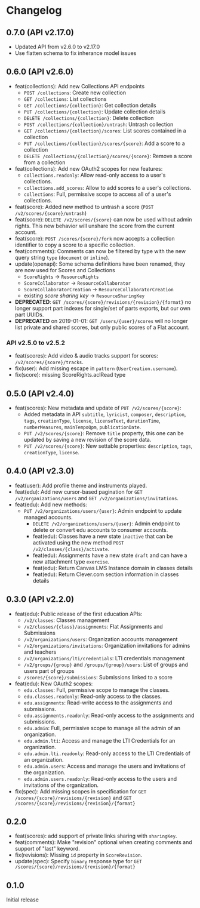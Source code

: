 # Changelog

## 0.7.0 (API v2.17.0)

* Updated API from v2.6.0 to v2.17.0
* Use flatten schema to fix inherance model issues

## 0.6.0 (API v2.6.0)

* feat(collections): Add new Collections API endpoints
  * `POST /collections`: Create new collection
  * `GET /collections`: List collections
  * `GET /collections/{collection}`: Get collection details
  * `PUT /collections/{collection}`: Update collection details
  * `DELETE /collections/{collection}`: Delete collection
  * `POST /collections/{collection}/untrash`: Untrash collection
  * `GET /collections/{collection}/scores`: List scores contained in a collection
  * `PUT /collections/{collection}/scores/{score}`: Add a score to a collection
  * `DELETE /collections/{collection}/scores/{score}`: Remove a score from a collection
* feat(collections): Add new OAuth2 scopes for new features:
  * `collections.readonly`: Allow read-only access to a user's collections.
  * `collections.add_scores`: Allow to add scores to a user's collections.
  * `collections`: Full, permissive scope to access all of a user's collections.
* feat(score): Added new method to untrash a score (`POST /v2/scores/{score}/untrash`)
* feat(score): `DELETE /v2/scores/{score}` can now be used without admin rights. This new behavior will unshare the score from the current account.
* feat(score): `POST /scores/{score}/fork` now accepts a collection identifier to copy a score to a specific collection.
* feat(comments): Comments can now be filtered by type with the new query string `type` (`document` or `inline`).
* update(openapi): Some schema definitions have been renamed, they are now used for Scores and Collections
  * `ScoreRights` -> `ResourceRights`
  * `ScoreCollaborator` -> `ResourceCollaborator`
  * `ScoreCollaboratorCreation` -> `ResourceCollaboratorCreation`
  * existing _score sharing key_ -> `ResourceSharingKey`
* **DEPRECATED**: `GET /scores/{score}/revisions/{revision}/{format}` no longer support part indexes for single/set of parts exports, but our own part UUIDs.
* **DEPRECATED** on 2019-01-01: `GET /users/{user}/scores` will no longer list private and shared scores, but only public scores of a Flat account.

### API v2.5.0 to v2.5.2

* feat(scores): Add video & audio tracks support for scores: `/v2/scores/{score}/tracks`.
* fix(user): Add missing escape in `pattern` (`UserCreation.username`).
* fix(score): missing ScoreRights.aclRead type

## 0.5.0 (API v2.4.0)

* feat(scores): New metadata and update of `PUT /v2/scores/{score}`:
  * Added metadata in API `subtitle`, `lyricist`, `composer`, `description`, `tags`, `creationType`, `license`, `licenseText`, `durationTime`, `numberMeasures`, `mainTempoQpm`, `publicationDate`.
  * `PUT /v2/scores/{score}`: Remove `title` property, this one can be updated by saving a new revision of the score data.
  * `PUT /v2/scores/{score}`: New settable properties: `description`, `tags`, `creationType`, `license`.

## 0.4.0 (API v2.3.0)

* feat(user): Add profile theme and instruments played.
* feat(edu): Add new cursor-based pagination for `GET /v2/organizations/users` and `GET /v2/organizations/invitations`.
* feat(edu): Add new methods:
  * `PUT /v2/organizations/users/{user}`: Admin endpoint to update managed accounts.
    * `DELETE /v2/organizations/users/{user}`: Admin endpoint to delete or convert edu accounts to consumer accounts.
    * feat(edu): Classes have a new state `inactive` that can be activated using the new method `POST /v2/classes/{class}/activate`.
    * feat(edu): Assignments have a new state `draft` and can have a new attachment type `exercise`.
    * feat(edu): Return Canvas LMS Instance domain in classes details
    * feat(edu): Return Clever.com section information in classes details

## 0.3.0 (API v2.2.0)

* feat(edu): Public release of the first education APIs:
  * `/v2/classes`: Classes management
  * `/v2/classes/{class}/assignments`: Flat Assignments and Submissions
  * `/v2/organizations/users`: Organization accounts management
  * `/v2/organizations/invitations`: Organization invitations for admins and teachers
  * `/v2/organizations/lti/credentials`: LTI credentials management
  * `/v2/groups/{group}` and `/groups/{group}/users`: List of groups and users part of groups
  * `/scores/{score}/submissions`: Submissions linked to a score
* feat(edu): New OAuth2 scopes:
  * `edu.classes`: Full, permissive scope to manage the classes.
  * `edu.classes.readonly`: Read-only access to the classes.
  * `edu.assignments`: Read-write access to the assignments and submissions.
  * `edu.assignments.readonly`: Read-only access to the assignments and submissions.
  * `edu.admin`: Full, permissive scope to manage all the admin of an organization.
  * `edu.admin.lti`: Access and manage the LTI Credentials for an organization.
  * `edu.admin.lti.readonly`: Read-only access to the LTI Credentials of an organization.
  * `edu.admin.users`: Access and manage the users and invitations of the organization.
  * `edu.admin.users.readonly`: Read-only access to the users and invitations of the organization.
* fix(spec): Add missing scopes in specification for `GET /scores/{score}/revisions/{revision}` and `GET /scores/{score}/revisions/{revision}/{format}`

## 0.2.0

* feat(scores): add support of private links sharing with `sharingKey`.
* feat(comments): Make "revision" optional when creating comments and support of "last" keyword.
* fix(revisions): Missing `id` property in `ScoreRevision`.
* update(spec): Specify `binary` response type for `GET /scores/{score}/revisions/{revision}/{format}`

## 0.1.0

Initial release
